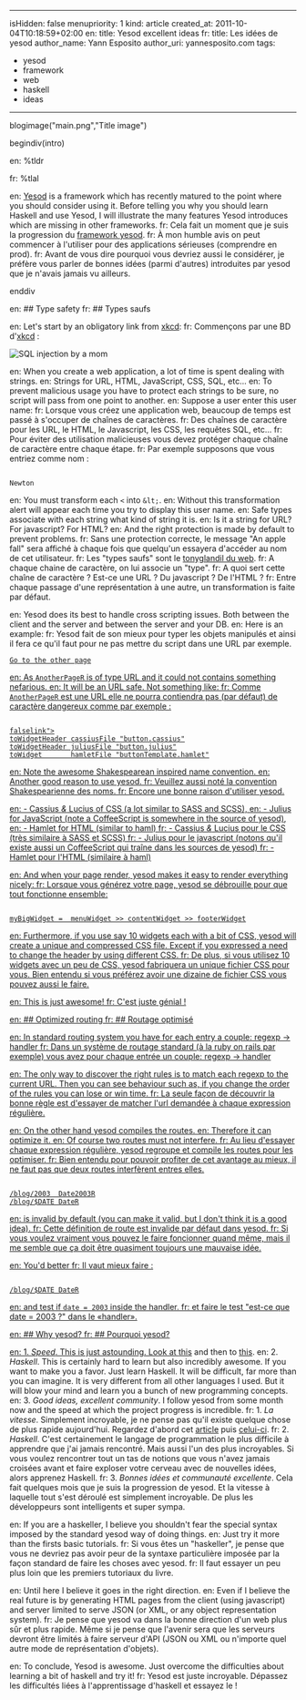 -----
isHidden:       false
menupriority:   1
kind:           article
created_at:     2011-10-04T10:18:59+02:00
en: title: Yesod excellent ideas
fr: title: Les idées de yesod
author_name: Yann Esposito
author_uri: yannesposito.com
tags:
  - yesod
  - framework
  - web
  - haskell
  - ideas
-----
blogimage("main.png","Title image")

begindiv(intro)

en: %tldr

fr: %tlal

en: [Yesod](http://www.yesodweb.com) is a framework which has recently matured to the point where you should consider using it. Before telling you why you should learn Haskell and use Yesod, I will illustrate the many features Yesod introduces which are missing in other frameworks.
fr: Cela fait un moment que je suis la progression du [framework yesod](http://www.yesodweb.com). 
fr: À mon humble avis on peut commencer à l'utiliser pour des applications sérieuses (comprendre en prod).
fr: Avant de vous dire pourquoi vous devriez aussi le considérer, je préfère vous parler de bonnes idées (parmi d'autres) introduites par yesod que je n'avais jamais vu ailleurs.

enddiv

en: ## Type safety
fr: ## Types saufs
   
en: Let's start by an obligatory link from [xkcd](http://xkcd.com):
fr: Commençons par une BD d'[xkcd](http://xkcd.com) :

   ![SQL injection by a mom](http://imgs.xkcd.com/comics/exploits_of_a_mom.png)

en: When you create a web application, a lot of time is spent dealing with strings.
en: Strings for URL, HTML, JavaScript, CSS, SQL, etc...
en: To prevent malicious usage you have to protect each strings to be sure, no script will pass from one point to another.
en: Suppose a user enter this user name:
fr: Lorsque vous créez une application web, beaucoup de temps est passé à s'occuper de chaînes de caractères.
fr: Des chaînes de caractère pour les URL, le HTML, le Javascript, les CSS, les requêtes SQL, etc...
fr: Pour éviter des utilisation malicieuses vous devez protéger chaque chaîne de caractère entre chaque étape.
fr: Par exemple supposons que vous entriez comme nom :

<code class="javascript">
Newton<script>alert("An apple fall")</script>
</code>

en: You must transform each `<` into `&lt;`.
en: Without this transformation alert will appear each time you try to display this user name.
en: Safe types associate with each string what kind of string it is.
en: Is it a string for URL? For javascript? For HTML?
en: And the right protection is made by default to prevent problems.
fr: Sans une protection correcte, le message "An apple fall" sera affiché à chaque fois que quelqu'un essayera d'accéder au nom de cet utilisateur.
fr: Les "types saufs" sont le [tonyglandil du web](https://www.youtube.com/watch?v=1IWF3IsEPBE).
fr: A chaque chaine de caractère, on lui associe un "type". 
fr: A quoi sert cette chaîne de caractère ? Est-ce une URL ? Du javascript ? De l'HTML ?
fr: Entre chaque passage d'une représentation à une autre, un transformation is faite par défaut.

en: Yesod does its best to handle cross scripting issues. Both between the client and the server and between the server and your DB.
en: Here is an example:
fr: Yesod fait de son mieux pour typer les objets manipulés et ainsi il fera ce qu'il faut pour ne pas mettre du script dans une URL par exemple.

<code class="html"><a href=@[AnotherPageR]>Go to the other page
</code>

en: As `AnotherPageR` is of type URL and it could not contains something nefarious.
en: It will be an URL safe. Not something like:
fr: Comme `AnotherPageR` est une URL elle ne pourra contiendra pas (par défaut) de caractère dangereux comme par exemple :

<code class="html">
falselink"><script> bad_code(); </script><a href="pipo
</code>

en: ## Widgets
fr: ## Les widgets

en: Yesod's widgets are different from javascript widget.
en: For yesod, widgets are sets of small parts of a web application.
en: If you want to use many widgets in a same page yesod do the work.
en: Some examples of widget are:
fr: Les widgets de yesod sont différents des widgets Javascripts (ou java).
fr: Pour yesod un widget est un ensemble de morceaux d'appli web. 
fr: Et si dans une page on veut utiliser plusieurs widgets, alors yesod s'occupe de tout.
fr: Des exemples de widgets (au sens yesod) sont :

en: - the footer of a webpage,
en: - the header of a webpage with a menu,
en: - a button which appears only when scrolling down, 
en: - etc...
fr: - Le «footer» d'une page web,
fr: - Le «header» d'une page web,
fr: - un bouton qui apparaît lorsque l'on «scrolle» vers le bas,
fr: - etc...

en: For each of this part, you might need, 
fr: Pour chacun de ces widgets vous pourriez avoir besoin d'

en: - a bit of HTML, 
en: - a bit of CSS and 
en: - a bit of javascript.
fr: - un peu d'HTML,
fr: - un peu de CSS et
fr: - un peu de javascript.

en: Some in the header, some in the body.
fr: Certain morceau doivent être placés dans le «header» de la page et d'autre dans le «body».

en: You can declare a widget as this (note I use a very high meta-language):
fr: Vous pouvez déclarer un widget comme suit (je n'utilise pas la vrai syntaxe) :

    htmlheader = ...
    cssheader = ...
    javascriptheader = ...
    htmlbody = ...

en: The real syntax is:
fr: La vraie syntaxe est :

<code class="haskell">
toWidgetHeader cassiusFile "button.cassius"
toWidgetHeader juliusFile "button.julius"
toWidget       hamletFile "buttonTemplate.hamlet"
</code>

en: Note the awesome Shakespearean inspired name convention.
en: Another good reason to use yesod.
fr: Veuillez aussi noté la convention Shakespearienne des noms.
fr: Encore une bonne raison d'utiliser yesod.

en: - Cassius _&_ Lucius of CSS (a lot similar to SASS and SCSS),
en: - Julius for JavaScript (note a CoffeeScript is somewhere in the source of yesod),
en: - Hamlet for HTML (similar to haml)
fr: - Cassius _&_ Lucius pour le CSS (très similaire à SASS et SCSS)
fr: - Julius pour le javascript (notons qu'il existe aussi un CoffeeScript qui traîne dans les sources de yesod)
fr: - Hamlet pour l'HTML (similaire à haml)

en: And when your page render, yesod makes it easy to render everything nicely:
fr: Lorsque vous générez votre page, yesod se débrouille pour que tout fonctionne ensemble:

<code class="haskell">
myBigWidget =  menuWidget >> contentWidget >> footerWidget
</code>

en: Furthermore, if you use say 10 widgets each with a bit of CSS, yesod will create a unique and compressed CSS file. Except if you expressed a need to change the header by using different CSS. 
fr: De plus, si vous utilisez 10 widgets avec un peu de CSS, yesod fabriquera un unique fichier CSS pour vous. Bien entendu si vous préférez avoir une dizaine de fichier CSS vous pouvez aussi le faire.

en: This is just awesome!
fr: C'est juste génial !

en: ## Optimized routing
fr: ## Routage optimisé

en: In standard routing system you have for each entry a couple: regexp → handler
fr: Dans un système de routage standard (à la ruby on rails par exemple) vous avez pour chaque entrée un couple: regexp → handler

en: The only way to discover the right rules is to match each regexp to the current URL. Then you can see behaviour such as, if you change the order of the rules you can lose or win time.
fr: La seule façon de découvrir la bonne règle est d'essayer de matcher l'url demandée à chaque expression régulière.

en: On the other hand yesod compiles the routes. 
en: Therefore it can optimize it.
en: Of course two routes must not interfere.
fr: Au lieu d'essayer chaque expression régulière, yesod regroupe et compile les routes pour les optimiser.
fr: Bien entendu pour pouvoir profiter de cet avantage au mieux, il ne faut pas que deux routes interfèrent entres elles.

<code class="html">
/blog/2003  Date2003R
/blog/$DATE DateR
</code>

en: is invalid by default (you can make it valid, but I don't think it is a good idea).
fr: Cette définition de route est invalide par défaut dans yesod.
fr: Si vous voulez vraiment vous pouvez le faire foncionner quand même, mais il me semble que ça doit être quasiment toujours une mauvaise idée.

en: You'd better
fr: Il vaut mieux faire :

<code class="html">
/blog/$DATE DateR
</code>

en: and test if `date = 2003` inside the handler.
fr: et faire le test "est-ce que date = 2003 ?" dans le «handler».

en: ## Why yesod?
fr: ## Pourquoi yesod?

en: 1. _Speed_. This is just astounding. Look at [this](http://snapframework.com/blog/2010/11/17/snap-0.3-benchmarks) and then to [this](http://www.yesodweb.com/blog/2011/02/warp-speed-ahead).
en: 2. _Haskell_. This is certainly hard to learn but also incredibly awesome. If you want to make you a favor. Just learn Haskell. It will be difficult, far more than you can imagine. It is very different from all other languages I used. But it will blow your mind and learn you a bunch of new programming concepts.
en: 3. _Good ideas, excellent community_. I follow yesod from some month now and the speed at which the project progress is incredible.
fr: 1. _La vitesse_. Simplement incroyable, je ne pense pas qu'il existe quelque chose de plus rapide aujourd'hui. Regardez d'abord cet [article](http://snapframework.com/blog/2010/11/17/snap-0.3-benchmarks) puis [celui-ci](http://www.yesodweb.com/blog/2011/02/warp-speed-ahead).
fr: 2. _Haskell_. C'est certainement le langage de programmation le plus difficile à apprendre que j'ai jamais rencontré. Mais aussi l'un des plus incroyables. Si vous voulez rencontrer tout un tas de notions que vous n'avez jamais croisées avant et faire exploser votre cerveau avec de nouvelles idées, alors apprenez Haskell.
fr: 3. _Bonnes idées et communauté excellente_. Cela fait quelques mois que je suis la progression de yesod. Et la vitesse à laquelle tout s'est déroulé est simplement incroyable. De plus les développeurs sont intelligents et super sympa.

en: If you are a haskeller, I believe you shouldn't fear the special syntax imposed by the standard yesod way of doing things.
en: Just try it more than the firsts basic tutorials. 
fr: Si vous êtes un "haskeller", je pense que vous ne devriez pas avoir peur de la syntaxe particulière imposée par la façon standard de faire les choses avec yesod.
fr: Il faut essayer un peu plus loin que les premiers tutoriaux du livre.

en: Until here I believe it goes in the right direction. 
en: Even if I believe the real future is by generating HTML pages from the client (using javascript) and server limited to serve JSON (or XML, or any object representation system).
fr: Je pense que yesod va dans la bonne direction d'un web plus sûr et plus rapide. Même si je pense que l'avenir sera que les serveurs devront être limités à faire serveur d'API (JSON ou XML ou n'importe quel autre mode de représentation d'objets).

en: To conclude, Yesod is awesome. Just overcome the difficulties about learning a bit of haskell and try it!
fr: Yesod est juste incroyable. Dépassez les difficultés liées à l'apprentissage d'haskell et essayez le !
